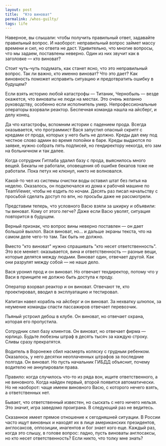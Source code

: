 ```yaml
---
layout: post
title:  "Кто виноват"
permalink: /whos-guilty/
tags: life
---
```


Наверное, вы слышали: чтобы получить правильный ответ, задавайте правильный вопрос. И наоборот: неправильный вопрос займет массу времени и сил, но ответа не даст. Удивительно, что многие вопросы, что мы задаем, поставлены неверно. Один из них звучит как в заголовке — кто виноват?

Стоит чуть-чуть подумать, как станет ясно, что это неправильный вопрос. Так ли важно, кто именно виноват? Что это дает? Как виновность поможет исправить ситуацию и предотвратить ошибку в будущем?

Если взять историю любой катастрофы — Титаник, Чернобыль — везде окажется, что виноваты не люди на местах. Это очень желанно руководству, особенно если исполнитель умер. Непрофессиональные операторы взорвали реактор. Беспечная команда нашла на айсберг, и делу конец.

Да что катастрофы, вспомним истории с падением прода. Всегда оказывается, что программист Вася запустил опасный скрипт с кредами от прода, которых у него быть не должно. Креды дал ему под честное слово админ во время попойки в баре. Креды выдаются по заявке, нужно собрать пять подписей, но гендиректору некогда, его зам на больничном и так далее.

Когда сотрудник Гитлаба удалил базу с прода, выяснилось много вещей. Бекапы не работали, оповещения об ошибке бекапов тоже не работали. Пока петух не клюнул, никто не волновался.

Какой-то чел из системы очистки воды оставил штат без питья на неделю. Оказалось, он подключался из дома к рабочей машине по TeamViewer, чтобы не ездить по ночам. Десять раз писал начальству с просьбой сделать доступ по впн, но просьбы даже не рассмотрели.

Представим теперь, что условного Васю взяли за шкирку и объявили: ты виноват. Кому от этого легче? Даже если Васю уволят, ситуация повторится в будущем.

Верный признак, что вопрос вины неверно поставлен — он дает большой выхлоп. Вася виноват, но... и дальше экраны текста, что на самом деле чего-то там. Так быть не должно.

Вместо "кто виноват" нужно спрашивать "кто несет ответственность". Это все меняет: оказывается, вина и ответственность — разные вещи, которые делятся между людьми. Виноват один, отвечает другой. Как они разрулят между собой — не наше дело.

Вася уронил прод и он виноват. Но отвечает техдиректор, потому что у Васи в принципе не должно быть доступа к проду.

Оператор взорвал реактор и он виноват. Отвечают те, кто проектировал, вводил в эксплуатацию и тестировал.

Капитан навел корабль на айсберг и он виноват. За нехватку шлюпок, за неумение команды спасти пассажиров отвечает перевозчик.

Пьяный устроил дебош в клубе. Он виноват, но отвечает охрана, которая его пропустила.

Сотрудник слил базу клиентов. Он виноват, но отвечает фирма — юрлицо. Будьте любезны штраф в десять тысяч за каждую строку. Сливы сразу прекратятся.

Водитель в Воронеже сбил насмерть коляску с грудным ребенком. Оказалось, у него десятки неоплаченных штрафов за последние полгода. Он виноват. Но пусть начальник ГИБДД объяснит, почему водителю не аннулировали права.

Правило: когда случилось что-то из ряда вон, ищите ответственного, а не виновного. Когда найден первый, второй появится автоматически. Но не наоборот: чаще имеем виновного Васю, с которого нечего взять, а ответственных нет.

Бывает, что ответственный известен, но сыскать с него ничего нельзя. Это значит, игра заведомо проиграна. В следующий раз не ведитесь.

Сказанное имеет прямое отношение к сегодняшней ситуации. В России часто ищут виновных и находят их в лице американских президентов, англосаксов, оппозиции, инагентов и бог знает кого еще. Каждый раз, когда это слышу, в голове вопрос: ладно, пусть виноваты англосаксы, но кто несет ответственность? Если никто, что толку мне знать?
